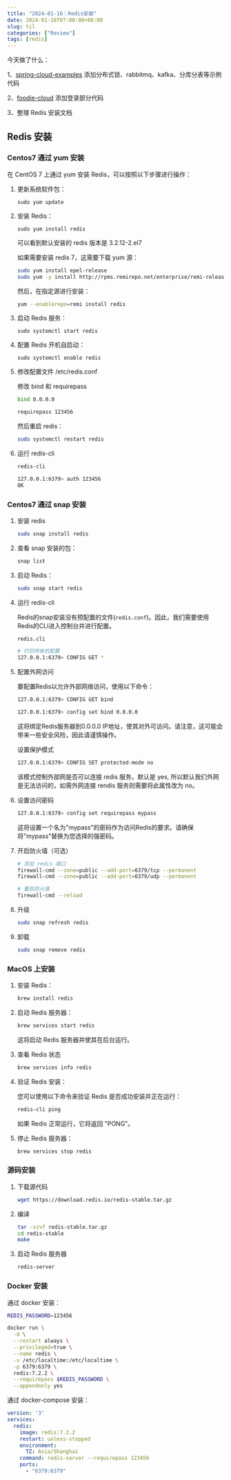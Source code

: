 ```yaml
---
title: "2024-01-16｜Redis安装"
date: 2024-01-16T07:00:00+08:00
slug: til
categories: ["Review"]
tags: [redis]
---
```




今天做了什么：

1、[spring-cloud-examples](https://github.com/chensoul/spring-cloud-examples) 添加分布式锁、rabbitmq、kafka、分库分表等示例代码

2、[foodie-cloud](https://github.com/chensoul/foodie-cloud) 添加登录部分代码

3、整理 Redis 安装文档



## Redis 安装

### Centos7 通过 yum 安装

在 CentOS 7 上通过 yum 安装 Redis，可以按照以下步骤进行操作：

1. 更新系统软件包：

   ```
   sudo yum update
   ```

2. 安装 Redis：

   ```
   sudo yum install redis
   ```

   可以看到默认安装的 redis 版本是 3.2.12-2.el7

   如果需要安装 redis 7，这需要下载 yum 源：

   ```bash
   sudo yum install epel-release
   sudo yum -y install http://rpms.remirepo.net/enterprise/remi-release-7.rpm
   ```

   然后，在指定源进行安装：

   ```bash
   yum --enablerepo=remi install redis
   ```

3. 启动 Redis 服务：

   ```
   sudo systemctl start redis
   ```

4. 配置 Redis 开机自启动：

   ```
   sudo systemctl enable redis
   ```

5. 修改配置文件 /etc/redis.conf

   修改 bind 和 requirepass

   ```bash
   bind 0.0.0.0
   
   requirepass 123456
   ```

   然后重启 redis：

   ```bash
   sudo systemctl restart redis
   ```

6. 运行 redis-cli

   ```bash
   redis-cli
   
   127.0.0.1:6379> auth 123456
   OK
   ```


### Centos7 通过 snap 安装

1. 安装 redis

   ```bash
   sudo snap install redis
   ```

2. 查看 snap 安装的包：

   ```bash
   snap list
   ```

3. 启动  Redis：

   ```bash
   sudo snap start redis
   ```

4. 运行 redis-cli

   Redis的snap安装没有预配置的文件(`redis.conf`)。因此，我们需要使用Redis的CLI进入控制台并进行配置。

   ```bash
   redis.cli
   
   # 打印所有的配置
   127.0.0.1:6379> CONFIG GET *
   ```

5. 配置外网访问

   要配置Redis以允许外部网络访问，使用以下命令：

   ```bash
   127.0.0.1:6379> CONFIG GET bind
   
   127.0.0.1:6379> config set bind 0.0.0.0
   ```

   这将绑定Redis服务器到0.0.0.0 IP地址，使其对外可访问。请注意，这可能会带来一些安全风险，因此请谨慎操作。

   设置保护模式

   ```bash
   127.0.0.1:6379> CONFIG SET protected-mode no
   ```

   该模式控制外部网是否可以连接 redis 服务，默认是 yes, 所以默认我们外网是无法访问的，如需外网连接 rendis 服务则需要将此属性改为 no。

6. 设置访问密码

   ```bash
   127.0.0.1:6379> config set requirepass mypass
   ```

   这将设置一个名为"mypass"的密码作为访问Redis的要求。请确保将"mypass"替换为您选择的强密码。

7. 开启防火墙（可选）

   ```bash
   # 添加 redis 端口
   firewall-cmd --zone=public --add-port=6379/tcp --permanent
   firewall-cmd --zone=public --add-port=6379/udp --permanent
   
   # 重启防火墙
   firewall-cmd --reload
   ```

8. 升级

   ```bash
   sudo snap refresh redis
   ```

9. 卸载

   ```bash
   sudo snap remove redis
   ```

   

### MacOS 上安装

1. 安装 Redis：

   ```bash
   brew install redis
   ```

2. 启动 Redis 服务器：

   ```bash
   brew services start redis
   ```

   这将启动 Redis 服务器并使其在后台运行。

3. 查看 Redis 状态

   ```bash
   brew services info redis
   ```

4. 验证 Redis 安装：

   您可以使用以下命令来验证 Redis 是否成功安装并正在运行：

   ```bash
   redis-cli ping
   ```

   如果 Redis 正常运行，它将返回 "PONG"。

5. 停止 Redis 服务器：

   ```bash
   brew services stop redis
   ```

   

### 源码安装

1. 下载源代码

   ```bash
   wget https://download.redis.io/redis-stable.tar.gz
   ```

2. 编译

   ```bash
   tar -xzvf redis-stable.tar.gz
   cd redis-stable
   make
   ```

3. 启动 Redis 服务器

   ```bash
   redis-server
   ```

   

### Docker 安装

通过 docker 安装：

```bash
REDIS_PASSWORD=123456

docker run \
  -d \
  --restart always \
  --privileged=true \
  --name redis \
  -v /etc/localtime:/etc/localtime \
  -p 6379:6379 \
  redis:7.2.2 \
  --requirepass $REDIS_PASSWORD \
  --appendonly yes
```

通过 docker-compose 安装：

```yaml
version: '3'
services:
  redis:
    image: redis:7.2.2
    restart: unless-stopped
    environment:
      TZ: Asia/Shanghai
    command: redis-server --requirepass 123456
    ports:
      - "6379:6379"
```

